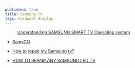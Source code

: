 ```yaml
---
published: true
title: Samsung TV
tags: hardware display
---
```

> [Understanding SAMSUNG SMART TV Operating system](https://www.iicybersecurity.com/hack-smarttv.html)

- [SamyGO](https://en.wikipedia.org/wiki/SamyGO)

- [How to repair my Samsung tv?](https://gbtimes.com/how-to-repair-my-samsung-tv/)
- [HOW TO REPAIR ANY SAMSUNG LED TV](https://www.youtube.com/watch?v=zLftAiFMhTU)
